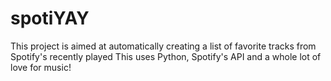 # spotiYAY
This project is aimed at automatically creating a list of favorite tracks from Spotify's recently played
This uses Python, Spotify's API and a whole lot of love for music!
